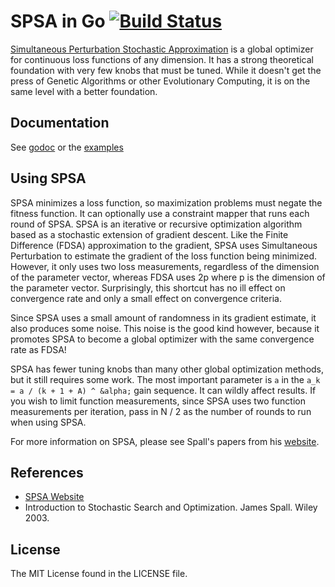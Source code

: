 # SPSA in Go [![Build Status][1]][2]

[Simultaneous Perturbation Stochastic Approximation](http://jhuapl.edu/SPSA) is a global optimizer for continuous loss functions of any dimension. It has a strong theoretical foundation with very few knobs that must be tuned. While it doesn't get the press of Genetic Algorithms or other Evolutionary Computing, it is on the same level with a better foundation.

## Documentation

See [godoc](http://godoc.org/github.com/yanatan16/golang-spsa) or the [examples](https://github.com/yanatan16/golang-spsa/blob/master/spsa_test.go)

## Using SPSA

SPSA minimizes a loss function, so maximization problems must negate the fitness function. It can optionally use a constraint mapper that runs each round of SPSA. SPSA is an iterative or recursive optimization algorithm based as a stochastic extension of gradient descent. Like the Finite Difference (FDSA) approximation to the gradient, SPSA uses Simultaneous Perturbation to estimate the gradient of the loss function being minimized. However, it only uses two loss measurements, regardless of the dimension of the parameter vector, whereas FDSA uses 2p where p is the dimension of the parameter vector. Surprisingly, this shortcut has no ill effect on convergence rate and only a small effect on convergence criteria.

Since SPSA uses a small amount of randomness in its gradient estimate, it also produces some noise. This noise is the good kind however, because it promotes SPSA to become a global optimizer with the same convergence rate as FDSA!

SPSA has fewer tuning knobs than many other global optimization methods, but it still requires some work. The most important parameter is `a` in the `a_k = a / (k + 1 + A) ^ &alpha;` gain sequence. It can wildly affect results. If you wish to limit function measurements, since SPSA uses two function measurements per iteration, pass in N / 2 as the number of rounds to run when using SPSA.

For more information on SPSA, please see Spall's papers from his [website](http://jhuapl.edu/SPSA).

## References

- [SPSA Website](http://jhuapl.edu/SPSA)
- Introduction to Stochastic Search and Optimization. James Spall. Wiley 2003.

## License

The MIT License found in the LICENSE file.

[1]: https://travis-ci.org/yanatan16/golang-spsa.png?branch=master
[2]: http://travis-ci.org/yanatan16/golang-spsa